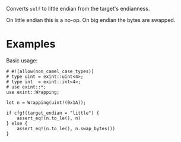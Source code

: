 Converts `self` to little endian from the target's endianness.

On little endian this is a no-op. On big endian the bytes are swapped.

# Examples

Basic usage:

```
# #![allow(non_camel_case_types)]
# type uint = exint::uint<4>;
# type int  = exint::int<4>;
# use exint::*;
use exint::Wrapping;

let n = Wrapping(uint!(0x1A));

if cfg!(target_endian = "little") {
    assert_eq!(n.to_le(), n)
} else {
    assert_eq!(n.to_le(), n.swap_bytes())
}
```

